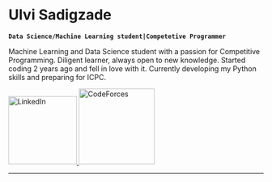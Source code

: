 # Ulvi Sadigzade

**`Data Science/Machine Learning student|Competetive Programmer`**

Machine Learning and Data Science student with a passion for Competitive Programming. Diligent learner, always open to new knowledge. Started coding 2 years ago and fell in love with it. Currently developing my Python skills and preparing for ICPC.
<p align="left">

<a href="https://linkedin.com/in/ulvi-sadigzade">
    <img alt="LinkedIn" target="_blank" src="https://img.shields.io/badge/LinkedIn-0077B5?style=for-the-badge&logo=linkedin&logoColor=white" width="135"/>
</a>
<a href="https://codeforces.com/profile/Sadigzade">
    <img alt="CodeForces" target="_blank" src="https://img.shields.io/badge/Codeforces-443f9d?logo=Codeforces&logoColor=white" width="150"/>
</a>

</p>

-------
